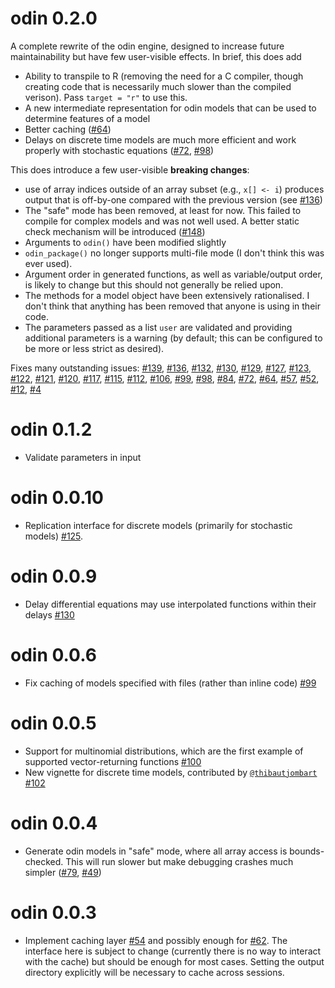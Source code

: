 # odin 0.2.0

A complete rewrite of the odin engine, designed to increase future maintainability but have few user-visible effects.  In brief, this does add

* Ability to transpile to R (removing the need for a C compiler, though creating code that is necessarily much slower than the compiled verison).  Pass `target = "r"` to use this.
* A new intermediate representation for odin models that can be used to determine features of a model
* Better caching ([#64](https://github.com/mrc-ide/odin/issues/64))
* Delays on discrete time models are much more efficient and work properly with stochastic equations ([#72](https://github.com/mrc-ide/odin/issues/72), [#98](https://github.com/mrc-ide/odin/issues/98))

This does introduce a few user-visible **breaking changes**:
  - use of array indices outside of an array subset (e.g., `x[] <- i`) produces output that is off-by-one compared with the previous version (see [#136](https://github.com/mrc-ide/odin/issues/136))
  - The "safe" mode has been removed, at least for now.  This failed to compile for complex models and was not well used.  A better static check mechanism will be introduced ([#148](https://github.com/mrc-ide/odin/issues/148))
  - Arguments to `odin()` have been modified slightly
  - `odin_package()` no longer supports multi-file mode (I don't think this was ever used).
  - Argument order in generated functions, as well as variable/output order, is likely to change but this should not generally be relied upon.
  - The methods for a model object have been extensively rationalised.  I don't think that anything has been removed that anyone is using in their code.
  - The parameters passed as a list `user` are validated and providing additional parameters is a warning (by default; this can be configured to be more or less strict as desired).

Fixes many outstanding issues:
[#139](https://github.com/mrc-ide/odin/issues/139),
[#136](https://github.com/mrc-ide/odin/issues/136),
[#132](https://github.com/mrc-ide/odin/issues/132),
[#130](https://github.com/mrc-ide/odin/issues/130),
[#129](https://github.com/mrc-ide/odin/issues/129),
[#127](https://github.com/mrc-ide/odin/issues/127),
[#123](https://github.com/mrc-ide/odin/issues/123),
[#122](https://github.com/mrc-ide/odin/issues/122),
[#121](https://github.com/mrc-ide/odin/issues/121),
[#120](https://github.com/mrc-ide/odin/issues/120),
[#117](https://github.com/mrc-ide/odin/issues/117),
[#115](https://github.com/mrc-ide/odin/issues/115),
[#112](https://github.com/mrc-ide/odin/issues/112),
[#106](https://github.com/mrc-ide/odin/issues/106),
[#99](https://github.com/mrc-ide/odin/issues/99),
[#98](https://github.com/mrc-ide/odin/issues/98),
[#84](https://github.com/mrc-ide/odin/issues/84),
[#72](https://github.com/mrc-ide/odin/issues/72),
[#64](https://github.com/mrc-ide/odin/issues/64),
[#57](https://github.com/mrc-ide/odin/issues/57),
[#52](https://github.com/mrc-ide/odin/issues/52),
[#12](https://github.com/mrc-ide/odin/issues/12),
[#4](https://github.com/mrc-ide/odin/issues/4)

# odin 0.1.2

* Validate parameters in input

# odin 0.0.10

* Replication interface for discrete models (primarily for stochastic models) [#125](https://github.com/mrc-ide/odin/issues/125).

# odin 0.0.9

* Delay differential equations may use interpolated functions within their delays [#130](https://github.com/mrc-ide/odin/issues/130)

# odin 0.0.6

* Fix caching of models specified with files (rather than inline code) [#99](https://github.com/mrc-ide/odin/issues/99)

# odin 0.0.5

* Support for multinomial distributions, which are the first example of supported vector-returning functions [#100](https://github.com/mrc-ide/odin/issues/100)
* New vignette for discrete time models, contributed by [`@thibautjombart`](https://github.com/thibautjombart) [#102](https://github.com/mrc-ide/odin/pull/102)

# odin 0.0.4

* Generate odin models in "safe" mode, where all array access is bounds-checked.  This will run slower but make debugging crashes much simpler ([#79](https://github.com/mrc-ide/odin/issues/79), [#49](https://github.com/mrc-ide/odin/issues/49))

# odin 0.0.3

* Implement caching layer [#54](https://github.com/mrc-ide/odin/issues/54) and possibly enough for [#62](https://github.com/mrc-ide/odin/issues/62).  The interface here is subject to change (currently there is no way to interact with the cache) but should be enough for most cases.  Setting the output directory explicitly will be necessary to cache across sessions.
